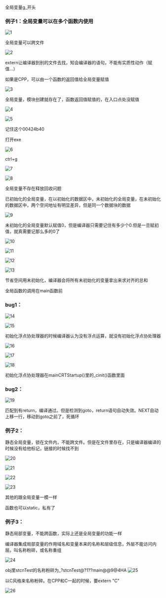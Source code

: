 全局变量g_开头

### 例子1：全局变量可以在多个函数内使用

![1](https://alist.hmbb313.top/d/Baidunetdisk/Images/Cracker/40/401C/11/1.png)

全局变量可以跨文件

![2](https://alist.hmbb313.top/d/Baidunetdisk/Images/Cracker/40/401C/11/2.png)

extern让编译器到别的文件去找，知会编译器的语句，不能有实质性动作（赋值...）

如果是CPP，可以由一个函数的返回值给全局变量赋值

![3](https://alist.hmbb313.top/d/Baidunetdisk/Images/Cracker/40/401C/11/3.png)

全局变量，模块创建就存在了，函数返回值赋值的，在入口点处没赋值

![4](https://alist.hmbb313.top/d/Baidunetdisk/Images/Cracker/40/401C/11/4.png)

![5](https://alist.hmbb313.top/d/Baidunetdisk/Images/Cracker/40/401C/11/5.png)

记住这个00424b40

打开exe

![6](https://alist.hmbb313.top/d/Baidunetdisk/Images/Cracker/40/401C/11/6.png)

ctrl+g

![7](https://alist.hmbb313.top/d/Baidunetdisk/Images/Cracker/40/401C/11/7.png)

![8](https://alist.hmbb313.top/d/Baidunetdisk/Images/Cracker/40/401C/11/8.png)

全局变量不存在释放回收问题

已初始化的全局变量，在以初始化的数据区中，未初始化的全局变量，在未初始化的数据区中，两个空间地址有明显差异，但是同一个数据块的数据

![9](https://alist.hmbb313.top/d/Baidunetdisk/Images/Cracker/40/401C/11/9.png)

未初始化的全局变量默认赋值0，但是编译器只需要记住有多少个0.但是一旦赋初值，就真需要记那么多的0了

![10](https://alist.hmbb313.top/d/Baidunetdisk/Images/Cracker/40/401C/11/10.png)

![11](https://alist.hmbb313.top/d/Baidunetdisk/Images/Cracker/40/401C/11/11.png)

![12](https://alist.hmbb313.top/d/Baidunetdisk/Images/Cracker/40/401C/11/12.png)

![13](https://alist.hmbb313.top/d/Baidunetdisk/Images/Cracker/40/401C/11/13.png)

节省空间用未初始化，编译器会将所有未初始化的变量拿出来求对齐的总和

全局函数的调用在main函数前

### bug1：

![14](https://alist.hmbb313.top/d/Baidunetdisk/Images/Cracker/40/401C/11/14.png)

![15](https://alist.hmbb313.top/d/Baidunetdisk/Images/Cracker/40/401C/11/15.png)

初始化浮点协处理器的时候编译器认为没有浮点运算，就没有初始化浮点协处理器

![16](https://alist.hmbb313.top/d/Baidunetdisk/Images/Cracker/40/401C/11/16.png)

![17](https://alist.hmbb313.top/d/Baidunetdisk/Images/Cracker/40/401C/11/17.png)

![18](https://alist.hmbb313.top/d/Baidunetdisk/Images/Cracker/40/401C/11/18.png)

初始化浮点协处理器在mainCRTStartup()里的_cinit()函数里面

### bug2：

![19](https://alist.hmbb313.top/d/Baidunetdisk/Images/Cracker/40/401C/11/19.png)

匹配到有return，编译通过。但是检测到goto，return语句自动失效。NEXT自动上移一行，移动到goto之前了，死循环

### 例子2：

静态全局变量，锁在文件内，不能跨文件。但是在文件里存在，只是编译器编译的时候没有给他标记，链接的时候找不到

![20](https://alist.hmbb313.top/d/Baidunetdisk/Images/Cracker/40/401C/11/20.png)

![21](https://alist.hmbb313.top/d/Baidunetdisk/Images/Cracker/40/401C/11/21.png)

![22](https://alist.hmbb313.top/d/Baidunetdisk/Images/Cracker/40/401C/11/22.png)

![23](https://alist.hmbb313.top/d/Baidunetdisk/Images/Cracker/40/401C/11/23.png)

其他的跟全局变量一模一样

函数也可以static，私有了

### 例子3：

静态局部变量，不能跨函数，实际上还是全局变量的功能一样

编译器集成局部变量的作用域名和变量本来的名称和层级信息，外层不能访问内层。叫名称粉碎，或名称重组

![24](https://alist.hmbb313.top/d/Baidunetdisk/Images/Cracker/40/401C/11/24.png)

obj里stcnTest的名称粉碎为_?stcnTest@?1??main@@9@4HA
![25](https://alist.hmbb313.top/d/Baidunetdisk/Images/Cracker/40/401C/11/25.png)

以C风格来名称粉碎。在CPP和C一起的时候，要extern "C"

![26](https://alist.hmbb313.top/d/Baidunetdisk/Images/Cracker/40/401C/11/26.png)

